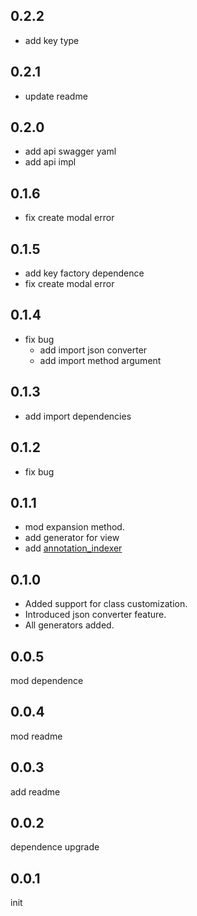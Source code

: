 ## 0.2.2

- add key type

## 0.2.1

- update readme

## 0.2.0

- add api swagger yaml
- add api impl

## 0.1.6

- fix create modal error

## 0.1.5

- add key factory dependence
- fix create modal error

## 0.1.4

- fix bug
  - add import json converter
  - add import method argument

## 0.1.3

- add import dependencies

## 0.1.2

- fix bug

## 0.1.1

- mod expansion method.
- add generator for view
- add [annotation_indexer](https://pub.dev/packages/annotation_indexer)

## 0.1.0

- Added support for class customization.
- Introduced json converter feature.
- All generators added.

## 0.0.5

mod dependence

## 0.0.4

mod readme

## 0.0.3

add readme

## 0.0.2

dependence upgrade

## 0.0.1

init
